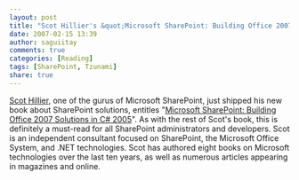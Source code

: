 ```yaml
---
layout: post
title: "Scot Hillier's &quot;Microsoft SharePoint: Building Office 2007 Solutions in C# 2005&quot;"
date: 2007-02-15 13:39
author: saguiitay
comments: true
categories: [Reading]
tags: [SharePoint, Tzunami]
share: true
---
```

[Scot Hillier](http://www.shillier.com/), one of the gurus of Microsoft SharePoint, just shipped his new book about SharePoint solutions, entitles "[Microsoft SharePoint: Building Office 2007 Solutions in C\# 2005](http://www.amazon.com/gp/redirect.html?ie=UTF8&location=http://www.amazon.com/Microsoft-SharePoint-Building-Office-Solutions/dp/1590598091/sr%3D8-1/qid%3D1162944826%3Fie%3DUTF8%26s%3Dbooks&tag=biustudiesmat-20&linkCode=ur2&camp=1789&creative=9325)". As with the rest of Scot's book, this is definitely a must-read for all SharePoint administrators and developers. Scot is an independent consultant focused on SharePoint, the Microsoft Office System, and .NET technologies. Scot has authored eight books on Microsoft technologies over the last ten years, as well as numerous articles appearing in magazines and online.


